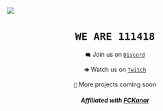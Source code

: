 <img src="https://github.com/111418/.github/blob/master/profile/assets/banner.png?raw=true"/>

<div align="center">
<h1><code>WE ARE 111418</code></h1>
<p><code>🗨️</code> Join us on <a href="https://discord.111418.stream"><code>Discord</code></a></p>
<p><code>👁️</code> Watch us on <a href="https://twitch.tv/111418_stream"><code>Twitch</code></a></p>
<p><code>👀</code> More projects coming soon</p>
<h5>Affiliated with <a href="https://github.com/FCKanar">FCKanar</a></h5>
</div>
